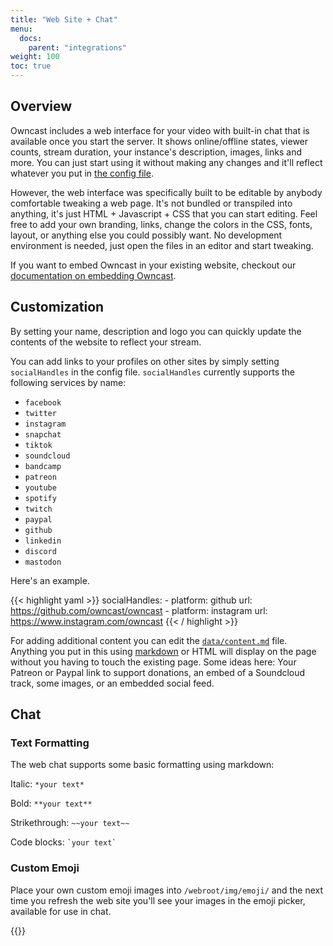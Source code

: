 ```yaml
---
title: "Web Site + Chat"
menu:
  docs:
    parent: "integrations"
weight: 100
toc: true
---
```


## Overview

Owncast includes a web interface for your video with built-in chat that is available once you start the server.  It shows online/offline states, viewer counts, stream duration, your instance's description, images, links and more.  You can just start using it without making any changes and it'll reflect whatever you put in [the config file](/docs/configuration/#external-links).

However, the web interface was specifically built to be editable by anybody comfortable tweaking a web page.  It's not bundled or transpiled into anything, it's just HTML + Javascript + CSS that you can start editing.  Feel free to add your own branding, links, change the colors in the CSS, fonts, layout, or anything else you could possibly want.  No development environment is needed, just open the files in an editor and start tweaking.

If you want to embed Owncast in your existing website, checkout our [documentation on embedding Owncast](/docs/embed/).

## Customization

By setting your name, description and logo you can quickly update the contents of the website to reflect your stream. 

You can add links to your profiles on other sites by simply setting `socialHandles` in the config file.
`socialHandles` currently supports the following services by name:

* `facebook`
* `twitter`
* `instagram`
* `snapchat`
* `tiktok`
* `soundcloud`
* `bandcamp`
* `patreon`
* `youtube`
* `spotify`
* `twitch`
* `paypal`
* `github`
* `linkedin`
* `discord`
* `mastodon`

Here's an example.

{{< highlight yaml >}}
  socialHandles:
    - platform: github
      url: https://github.com/owncast/owncast
    - platform: instagram
      url: https://www.instagram.com/owncast
{{< / highlight >}}

For adding additional content you can edit the [`data/content.md`](https://github.com/owncast/owncast/blob/master/data/content-example.md) file.  Anything you put in this using [markdown](https://www.markdownguide.org/) or HTML will display on the page without you having to touch the existing page.  Some ideas here: Your Patreon or Paypal link to support donations, an embed of a Soundcloud track, some images, or an embedded social feed.

## Chat

### Text Formatting

The web chat supports some basic formatting using markdown:

Italic: `*your text*`

Bold: `**your text**`

Strikethrough: `~~your text~~`

Code blocks: <code>\`your text\`</code>

### Custom Emoji

Place your own custom emoji images into `/webroot/img/emoji/` and the next time you refresh the web site you'll see your images in the emoji picker, available for use in chat.

{{<versionsupport feature="emoji" version="0.0.2">}}
